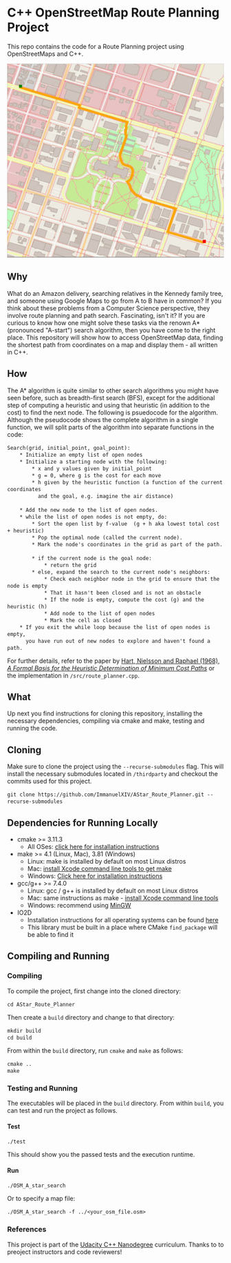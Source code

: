 # C++ OpenStreetMap Route Planning Project

This repo contains the code for a Route Planning project using OpenStreetMaps and C++.

<img src="map.png" width="600" height="450" />

## Why
What do an Amazon delivery, searching relatives in the Kennedy family tree, and someone using Google Maps to go from A to B have in common? If you think about these problems from a Computer Science perspective, they involve route planning and path search. Fascinating, isn't it? If you are curious to know how one might solve these tasks via the renown A* (pronounced "A-start") search algorithm, then you have come to the right place. This repository will show how to access OpenStreetMap data, finding the shortest path from coordinates on a map and display them - all written in C++.

## How
The A* algorithm is quite similar to other search algorithms you might have seen before, such as breadth-first search (BFS), except for the additional step of computing a heuristic and using that heuristic (in addition to the cost) to find the next node. The following is psuedocode for the algorithm. Although the pseudocode shows the complete algorithm in a single function, we will split parts of the algorithm into separate functions in the code:

```
Search(grid, initial_point, goal_point):
	* Initialize an empty list of open nodes
	* Initialize a starting node with the following:
		* x and y values given by initial_point
		* g = 0, where g is the cost for each move
		* h given by the heuristic function (a function of the current coordinates 
		  and the goal, e.g. imagine the air distance)
	
	* Add the new node to the list of open nodes.
	* while the list of open nodes is not empty, do:
		* Sort the open list by f-value  (g + h aka lowest total cost + heuristic)
		* Pop the optimal node (called the current node).
		* Mark the node's coordinates in the grid as part of the path.
		
		* if the current node is the goal node:
			* return the grid
		* else, expand the search to the current node's neighbors:
			* Check each neighbor node in the grid to ensure that the node is empty
			* That it hasn't been closed and is not an obstacle
			* If the node is empty, compute the cost (g) and the heuristic (h)
			* Add node to the list of open nodes
			* Mark the cell as closed
	* If you exit the while loop because the list of open nodes is empty, 
	  you have run out of new nodes to explore and haven't found a path.
```

For further details, refer to the paper by [Hart, Nielsson and Raphael (1968), _A Formal Basis for the Heuristic Determination of Minimum Cost Paths_](https://ieeexplore.ieee.org/document/4082128) or the implementation in `/src/route_planner.cpp`.

## What
Up next you find instructions for cloning this repository, installing the necessary dependencies, compiling via cmake and make, testing and running the code. 

## Cloning

Make sure to clone the project using the `--recurse-submodules` flag. This will install the necessary submodules located in `/thirdparty` and checkout the commits used for this project.
```
git clone https://github.com/ImmanuelXIV/AStar_Route_Planner.git --recurse-submodules
```

## Dependencies for Running Locally
* cmake >= 3.11.3
  * All OSes: [click here for installation instructions](https://cmake.org/install/)
* make >= 4.1 (Linux, Mac), 3.81 (Windows)
  * Linux: make is installed by default on most Linux distros
  * Mac: [install Xcode command line tools to get make](https://developer.apple.com/xcode/features/)
  * Windows: [Click here for installation instructions](http://gnuwin32.sourceforge.net/packages/make.htm)
* gcc/g++ >= 7.4.0
  * Linux: gcc / g++ is installed by default on most Linux distros
  * Mac: same instructions as make - [install Xcode command line tools](https://developer.apple.com/xcode/features/)
  * Windows: recommend using [MinGW](http://www.mingw.org/)
* IO2D
  * Installation instructions for all operating systems can be found [here](https://github.com/cpp-io2d/P0267_RefImpl/blob/master/BUILDING.md)
  * This library must be built in a place where CMake `find_package` will be able to find it

## Compiling and Running

### Compiling
To compile the project, first change into the cloned directory:
```
cd AStar_Route_Planner
```
Then create a `build` directory and change to that directory:
```
mkdir build
cd build
```
From within the `build` directory, run `cmake` and `make` as follows:
```
cmake ..
make
```
### Testing and Running
The executables will be placed in the `build` directory. From within `build`, you can test and run the project as follows.

#### Test
```
./test
```
This should show you the passed tests and the execution runtime.

#### Run
```
./OSM_A_star_search
```
Or to specify a map file:
```
./OSM_A_star_search -f ../<your_osm_file.osm>
```

### References
This project is part of the [Udacity C++ Nanodegree](https://www.udacity.com/course/c-plus-plus-nanodegree--nd213) curriculum. Thanks to to preoject instructors and code reviewers!


